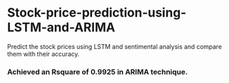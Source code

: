 # Stock-price-prediction-using-LSTM-and-ARIMA
Predict the stock prices using LSTM and sentimental analysis and compare them with their accuracy.

### Achieved an Rsquare of 0.9925 in ARIMA technique.
